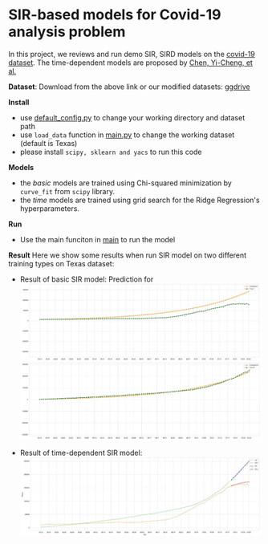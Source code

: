 # SIR-based models for Covid-19 analysis problem

In this project, we reviews and run demo SIR, SIRD models on the [covid-19 dataset](https://github.com/CSSEGISandData/COVID-19/tree/master/csse_covid_19_data). The time-dependent models are proposed by [Chen, Yi-Cheng, et al.](http://128.84.4.27/abs/2003.00122)

**Dataset**: Download from the above link or our modified datasets: [ggdrive](https://drive.google.com/drive/folders/1epFqF8rjD5eHSUWS3yQHufah6boR48cV?usp=sharing)

**Install**
- use [default_config.py](script/default_config.py) to change your working directory and dataset path
- use `load_data` function in [main.py](script/main.py) to change the working dataset (default is Texas)
- please install `scipy, sklearn and yacs` to run this code


**Models**
- the *basic* models are trained using Chi-squared minimization by `curve_fit` from `scipy` library.
- the *time* models are trained using grid search for the Ridge Regression's hyperparameters.

**Run**
- Use the main funciton in [main](script/main.py) to run the model

**Result**
Here we show some results when run SIR model on two different training types on Texas dataset:
- Result of basic SIR model:
Prediction for 
![Predicted infected people](asset/Texas_basicSIR_I_R.jpg)
![Predicted recovered people](asset/Texas_basicSIR_R_R.jpg)

- Result of time-dependent SIR model:
![Trend prediction](asset/Texas_timeSIR_trend_prediction.jpg)

